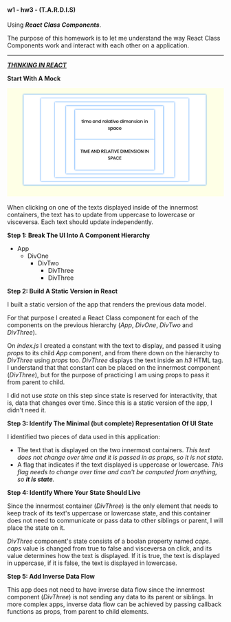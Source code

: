 #### w1 - hw3 - (T.A.R.D.I.S) ####
Using ***React Class Components***. 

The purpose of this homework is to let me understand the way React Class Components work and 
interact with each other on a application.

----
***[THINKING IN REACT](https://reactjs.org/docs/thinking-in-react.html)***

**Start With A Mock**

![W1-HW3 Final product](./w1-hw3-screenshot.png "W1-HW3 Final product")

When clicking on one of the texts displayed inside of the innermost containers, the text has to update from uppercase to lowercase or visceversa. Each text should update independently.

**Step 1: Break The UI Into A Component Hierarchy**
- App
  - DivOne
    - DivTwo
      - DivThree
      - DivThree

**Step 2: Build A Static Version in React**

I built a static version of the app that renders the previous data model.

For that purpose I created a React Class component for each of the components on the previous hierarchy (*App*, *DivOne*, *DivTwo* and *DivThree*).

On *index.js* I created a constant with the text to display, and passed it using *props* to its child *App* component, and from there down on the hierarchy to *DivThree* using *props* too. *DivThree* displays the text inside an *h3* HTML tag. I understand that that constant can be placed on the innermost component (*DivThree*),
but for the purpose of practicing I am using props to pass it from parent to child.

I did not use *state* on this step since state is reserved for interactivity, that is, data that changes over time. Since this is a static version of the app, I didn't need it.

**Step 3: Identify The Minimal (but complete) Representation Of UI State**

I identified two pieces of data used in this application:
- The text that is displayed on the two innermost containers. *This text does not change over time and it is passed in as props, so it is not state.*
- A flag that indicates if the text displayed is uppercase or lowercase. *This flag needs to change over time and can't be computed from anything, so **it is state**.*

**Step 4: Identify Where Your State Should Live**

Since the innermost container (*DivThree*) is the only element that needs to keep track of its text's uppercase 
or lowercase state, and this container does not need to communicate or pass data to other siblings or parent, 
I will place the state on it.

*DivThree* component's state consists of a boolan property named *caps*. *caps* value is changed from true to false and visceversa on click, and its value determines how the text is displayed. If it is true, the text is displayed in uppercase, if it is false, the text is displayed in lowercase.

**Step 5: Add Inverse Data Flow**

This app does not need to have inverse data flow since the innermost component (*DivThree*) is not sending
any data to its parent or siblings. In more complex apps, inverse data flow can be achieved by passing callback functions as props, from parent to child elements.






